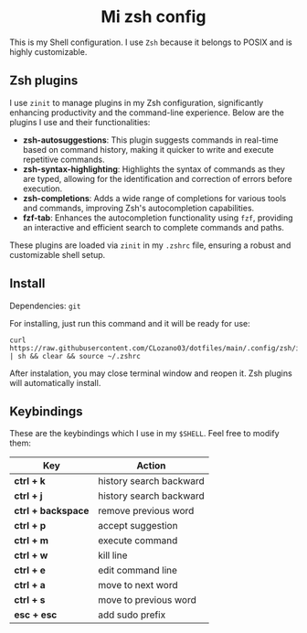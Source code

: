 <div align="center">
    <h1>Mi zsh config</h1>
</div>

This is my Shell configuration. I use `Zsh` because it belongs to POSIX and is highly customizable.

## Zsh plugins

I use `zinit` to manage plugins in my Zsh configuration, significantly enhancing productivity and the command-line experience. Below are the plugins I use and their functionalities:

- **zsh-autosuggestions**: This plugin suggests commands in real-time based on command history, making it quicker to write and execute repetitive commands.
- **zsh-syntax-highlighting**: Highlights the syntax of commands as they are typed, allowing for the identification and correction of errors before execution.
- **zsh-completions**: Adds a wide range of completions for various tools and commands, improving Zsh's autocompletion capabilities.
- **fzf-tab**: Enhances the autocompletion functionality using `fzf`, providing an interactive and efficient search to complete commands and paths.

These plugins are loaded via `zinit` in my `.zshrc` file, ensuring a robust and customizable shell setup.


## Install 

Dependencies: `git`


For installing, just run this command and it will be ready for use:

```
curl https://raw.githubusercontent.com/CLozano03/dotfiles/main/.config/zsh/install.sh | sh && clear && source ~/.zshrc
```

After instalation, you may close terminal window and reopen it. Zsh plugins will automatically install.

## Keybindings

These are the keybindings which I use in my `$SHELL`. Feel free to modify them:

|          Key            | Action                                       |
| ----------------------- | -------------------------------------------- |
| **ctrl + k**            | history search backward                      |
| **ctrl + j**            | history search backward                      |
| **ctrl + backspace**    | remove previous word                         |
| **ctrl + p**            | accept suggestion                            |
| **ctrl + m**            | execute command                              |
| **ctrl + w**            | kill line                                    |
| **ctrl + e**            | edit command line                            |
| **ctrl + a**            | move to next word                            |
| **ctrl + s**            | move to previous word                        |
| **esc + esc**           | add sudo prefix                              |